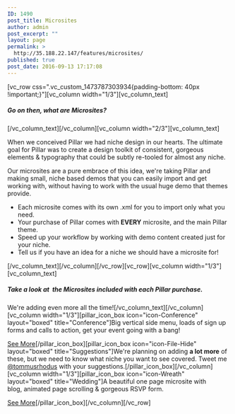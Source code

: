 ```yaml
---
ID: 1490
post_title: Microsites
author: admin
post_excerpt: ""
layout: page
permalink: >
  http://35.188.22.147/features/microsites/
published: true
post_date: 2016-09-13 17:17:08
---
```

[vc_row css=".vc_custom_1473787303934{padding-bottom: 40px !important;}"][vc_column width="1/3"][vc_column_text]
<h5>Go on then, what are Microsites?</h5>
[/vc_column_text][/vc_column][vc_column width="2/3"][vc_column_text]
<p class="lead">When we conceived Pillar we had niche design in our hearts. The ultimate goal for Pillar was to create a design toolkit of consistent, gorgeous elements &amp; typography that could be subtly re-tooled for almost any niche.</p>
Our microsites are a pure embrace of this idea, we're taking Pillar and making small, niche based demos that you can easily import and get working with, without having to work with the usual huge demo that themes provide.
<ul>
 	<li>Each microsite comes with its own .xml for you to import only what you need.</li>
 	<li>Your purchase of Pillar comes with <strong>EVERY</strong> microsite, and the main Pillar theme.</li>
 	<li>Speed up your workflow by working with demo content created just for your niche.</li>
 	<li>Tell us if you have an idea for a niche we should have a microsite for!</li>
</ul>
[/vc_column_text][/vc_column][/vc_row][vc_row][vc_column width="1/3"][vc_column_text]
<h5>Take a look at  the Microsites included with each Pillar purchase.</h5>
We're adding even more all the time![/vc_column_text][/vc_column][vc_column width="1/3"][pillar_icon_box icon="icon-Conference" layout="boxed" title="Conference"]Big vertical side menu, loads of sign up forms and calls to action, get your event going with a bang!

<a class="btn btn--primary" href="http://pillar-event.tommusdemos.wpengine.com" target="_blank">See More</a>[/pillar_icon_box][pillar_icon_box icon="icon-File-Hide" layout="boxed" title="Suggestions"]We're planning on adding <strong>a lot more</strong> of these, but we need to know what niche you want to see covered. Tweet me <a href="https://twitter.com/tommusrhodus">@tommusrhodus</a> with your suggestions.[/pillar_icon_box][/vc_column][vc_column width="1/3"][pillar_icon_box icon="icon-Wreath" layout="boxed" title="Wedding"]A beautiful one page microsite with blog, animated page scrolling &amp; gorgeous RSVP form.

<a class="btn btn--primary" href="http://pillar-wedding.tommusdemos.wpengine.com" target="_blank">See More</a>[/pillar_icon_box][/vc_column][/vc_row]